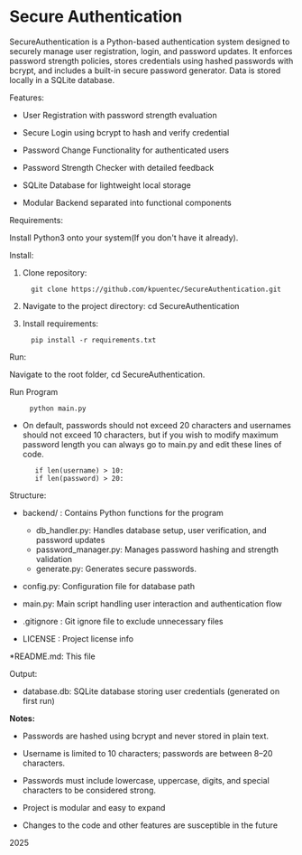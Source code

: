 # Secure Authentication

SecureAuthentication is a Python-based authentication system designed to securely manage user registration, login, and password updates. It enforces password strength policies, stores credentials using hashed passwords with bcrypt, and includes a built-in secure password generator. Data is stored locally in a SQLite database.

Features:

* User Registration with password strength evaluation

* Secure Login using bcrypt to hash and verify credential

* Password Change Functionality for authenticated users

* Password Strength Checker with detailed feedback

* SQLite Database for lightweight local storage

* Modular Backend separated into functional components 

Requirements:

Install Python3 onto your system(If you don't have it already).

Install:

1. Clone repository:

         git clone https://github.com/kpuentec/SecureAuthentication.git

2. Navigate to the project directory: cd SecureAuthentication

3. Install requirements:

         pip install -r requirements.txt

Run:

Navigate to the root folder, cd SecureAuthentication.

Run Program

         python main.py

* On default, passwords should not exceed 20 characters and usernames should not exceed 10 characters, but if you wish to modify maximum password length you can always go to main.py and edit these lines of code.

         if len(username) > 10:
         if len(password) > 20:

Structure:

* backend/ : Contains Python functions for the program

    * db_handler.py: Handles database setup, user verification, and password updates
    * password_manager.py: Manages password hashing and strength validation
    * generate.py: Generates secure passwords.

* config.py: Configuration file for database path

* main.py: Main script handling user interaction and authentication flow

* .gitignore : Git ignore file to exclude unnecessary files

* LICENSE : Project license info

*README.md: This file

Output:

* database.db: SQLite database storing user credentials (generated on first run)

**Notes:** 

* Passwords are hashed using bcrypt and never stored in plain text.

* Username is limited to 10 characters; passwords are between 8–20 characters.

* Passwords must include lowercase, uppercase, digits, and special characters to be considered strong.

* Project is modular and easy to expand

* Changes to the code and other features are susceptible in the future

2025


